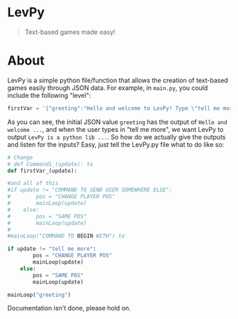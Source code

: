# LevPy
> Text-based games made easy!

# About 
LevPy is a simple python file/function that allows the creation of text-based games easily through JSON data. For example, in ```main.py```, you could include the following "level": 
```python
firstVar = '{"greeting":"Hello and welcome to LevPy! Type \"tell me more\" to learn more","tell me more":"LevPy is a python library that makes making games easy!"}'
```
As you can see, the initial JSON value ```greeting``` has the output of ```Hello and welcome ...```, and when the user types in "tell me more", we want LevPy to output ```LevPy is a python lib ...```. So how do we actually give the outputs and listen for the inputs? Easy, just tell the LevPy.py file what to do like so: 
```python
# Change
# def Command1_(update): to
def firstVar_(update):

#and all of this
#if update != "COMMAND TO SEND USER SOMEWHERE ELSE":
#        pos = "CHANGE PLAYER POS"
#        mainLoop(update)
#    else:
#        pos = "SAME POS"
#        mainLoop(update)
#
#mainLoop("COMMAND TO BEGIN WITH") to

if update != "tell me more":
        pos = "CHANGE PLAYER POS"
        mainLoop(update)
    else:
        pos = "SAME POS"
        mainLoop(update)

mainLoop("greeting")
```

Documentation isn't done, please hold on.
